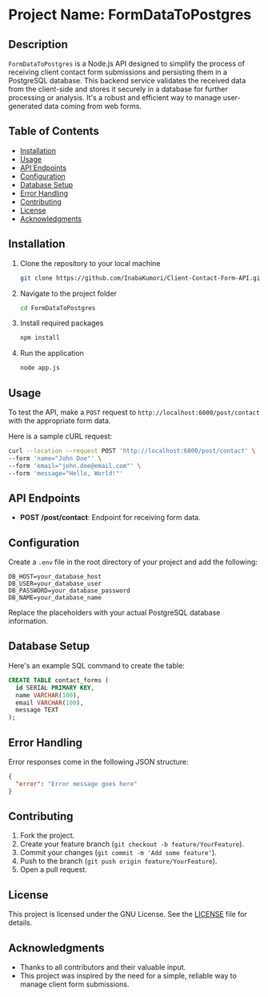 # Project Name: FormDataToPostgres

## Description

`FormDataToPostgres` is a Node.js API designed to simplify the process of receiving client contact form submissions and persisting them in a PostgreSQL database. This backend service validates the received data from the client-side and stores it securely in a database for further processing or analysis. It's a robust and efficient way to manage user-generated data coming from web forms.

## Table of Contents

- [Installation](#installation)
- [Usage](#usage)
- [API Endpoints](#api-endpoints)
- [Configuration](#configuration)
- [Database Setup](#database-setup)
- [Error Handling](#error-handling)
- [Contributing](#contributing)
- [License](#license)
- [Acknowledgments](#acknowledgments)

## Installation

1. Clone the repository to your local machine
   ```bash
   git clone https://github.com/InabaKumori/Client-Contact-Form-API.git
   ```

2. Navigate to the project folder
   ```bash
   cd FormDataToPostgres
   ```

3. Install required packages
   ```bash
   npm install
   ```

4. Run the application
   ```bash
   node app.js
   ```

## Usage

To test the API, make a `POST` request to `http://localhost:6000/post/contact` with the appropriate form data.

Here is a sample cURL request:
```bash
curl --location --request POST 'http://localhost:6000/post/contact' \
--form 'name="John Doe"' \
--form 'email="john.doe@email.com"' \
--form 'message="Hello, World!"'
```

## API Endpoints

- **POST /post/contact**: Endpoint for receiving form data.

## Configuration

Create a `.env` file in the root directory of your project and add the following:

```
DB_HOST=your_database_host
DB_USER=your_database_user
DB_PASSWORD=your_database_password
DB_NAME=your_database_name
```

Replace the placeholders with your actual PostgreSQL database information.

## Database Setup

Here's an example SQL command to create the table:

```sql
CREATE TABLE contact_forms (
  id SERIAL PRIMARY KEY,
  name VARCHAR(100),
  email VARCHAR(100),
  message TEXT
);
```

## Error Handling

Error responses come in the following JSON structure:

```json
{
  "error": "Error message goes here"
}
```

## Contributing

1. Fork the project.
2. Create your feature branch (`git checkout -b feature/YourFeature`).
3. Commit your changes (`git commit -m 'Add some feature'`).
4. Push to the branch (`git push origin feature/YourFeature`).
5. Open a pull request.

## License

This project is licensed under the GNU License. See the [LICENSE](LICENSE) file for details.

## Acknowledgments

- Thanks to all contributors and their valuable input.
- This project was inspired by the need for a simple, reliable way to manage client form submissions.
